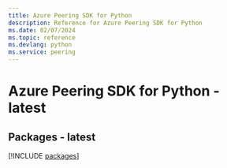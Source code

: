 ```yaml
---
title: Azure Peering SDK for Python
description: Reference for Azure Peering SDK for Python
ms.date: 02/07/2024
ms.topic: reference
ms.devlang: python
ms.service: peering
---
```

# Azure Peering SDK for Python - latest
## Packages - latest
[!INCLUDE [packages](peering-index.md)]